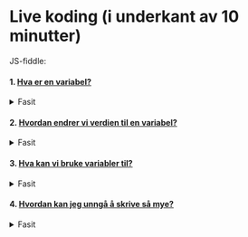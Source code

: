 # Live koding (i underkant av 10 minutter)


JS-fiddle:
#### 1. [Hva er en variabel?](https://jsfiddle.net/matsjoer/skunyf3p/)

<details>
  <summary>Fasit</summary>
  
  ```
  var boks = 2;
  var navn = "mats";
  ```
</details>

#### 2. [Hvordan endrer vi verdien til en variabel?](https://jsfiddle.net/matsjoer/8hwcx9om/)

<details>
  <summary>Fasit</summary>
  
  ```
  var a = 3;

  skrivUt(a);

  // Vis hvordan man kan forandre verdien til variabler

  a++;

  skrivUt(a);
  ```
</details>

#### 3. [Hva kan vi bruke variabler til?](https://jsfiddle.net/matsjoer/xdypLbj3/)

<details>
  <summary>Fasit</summary>
  
  ```
  var alder = 67;

  // Vis en en valgsetning

  if (alder >= 67) {
    skrivUt('Forever young');
  } else if (alder >= 18) {
    skrivUt('Tia flyg ass');
  } else {
    skrivUt('Still in school');
  }
  ```
</details>

#### 4. [Hvordan kan jeg unngå å skrive så mye?](https://jsfiddle.net/matsjoer/nh0e3rkc/)

<details>
  <summary>Fasit</summary>
  
  ```
  var mats = 28;
  var perEgil = 70;
  var larsPetter = 10;

  // Vis en funksjon

  function sjekkAlder(alder) {
    if (alder >= 67) {
      skrivUt('Forever young');
    } else if (alder >= 18) {
      skrivUt('Tia flyg ass');
    } else {
      skrivUt('Still in school');
    }
  }

  sjekkAlder(mats);
  sjekkAlder(perEgil);
  sjekkAlder(larsPetter);
  ```
</details>
